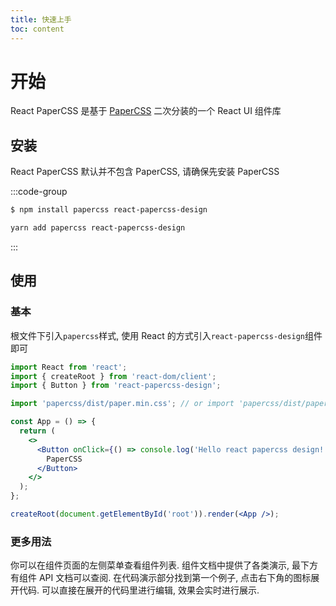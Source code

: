 ```yaml
---
title: 快速上手
toc: content
---
```


# 开始

React PaperCSS 是基于 [PaperCSS](https://www.getpapercss.com/) 二次分装的一个 React UI 组件库

## 安装

React PaperCSS 默认并不包含 PaperCSS, 请确保先安装 PaperCSS

:::code-group

```bash [npm]
$ npm install papercss react-papercss-design
```

```bash [yarn]
yarn add papercss react-papercss-design
```

:::

## 使用

### 基本

根文件下引入`papercss`样式, 使用 React 的方式引入`react-papercss-design`组件即可

```jsx | pure
import React from 'react';
import { createRoot } from 'react-dom/client';
import { Button } from 'react-papercss-design';

import 'papercss/dist/paper.min.css'; // or import 'papercss/dist/paper.css';

const App = () => {
  return (
    <>
      <Button onClick={() => console.log('Hello react papercss design!')} color="primary">
        PaperCSS
      </Button>
    </>
  );
};

createRoot(document.getElementById('root')).render(<App />);
```

### 更多用法

你可以在组件页面的左侧菜单查看组件列表. 组件文档中提供了各类演示, 最下方有组件 API 文档可以查阅. 在代码演示部分找到第一个例子, 点击右下角的图标展开代码. 可以直接在展开的代码里进行编辑, 效果会实时进行展示.
